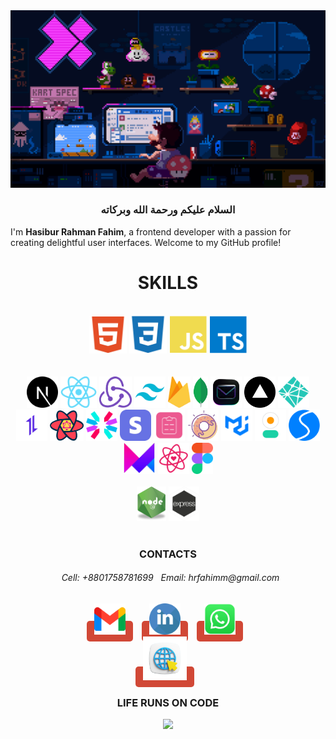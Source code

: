 <img src="./code3.gif" />

  <h3 align="center">السلام عليكم ورحمة الله وبركاته</h3>
  
I'm **Hasibur Rahman Fahim**, a frontend developer with a passion for creating delightful user interfaces. Welcome to my GitHub profile!

 
<h1 align="center">   SKILLS </h1>
 
<br/>
<div align="center">  
    <img alt="HTML" height="60"  src="./html2.svg" />
    <img alt="HTML"  height="60" src="./css2.svg" />
    <img alt="JavaScript"  height="60"  src="./js2.svg" />
    <img alt="TypeScript"   height="60" src="./ts2.svg" />
</div>         
<br/>
<br/>         
<div align="center">  
  <img alt="NODEJS" height="50"   src="./nextjs2.svg" />
  <img alt="NODEJS" height="50"   src="./react.png" />
  <img alt="NODEJS" height="50"   src="./redux.png" />
  <img alt="NODEJS" height="50"  src="./tailwind.png"/>
  <img alt="NODEJS" height="50"   src="./Firebase.png" />
  <img alt="NODEJS" height="50"   src="./mongodb.png"/>
  <img alt="NODEJS" height="50"   src="./resendd.png"/>
  <img alt="NODEJS" height="50"   src="./vercel.png"/>  
  <img alt="NODEJS" height="50"   src="./netlify.svg"/>
  <img alt="NODEJS" height="50"   src="./axios.png"/>
  <img alt="NODEJS" height="50"   src="./reactquery.png"/>
  <img alt="NODEJS" height="50"   src="./jwt2.svg"/>
  <img alt="NODEJS" height="50"   src="./stripe.webp"/>
  <img alt="NODEJS" height="50"   src="./reactform.svg"/>
  <img alt="NODEJS" height="50"   src="./sal.png"/>
  <img alt="NODEJS" height="50"  src="./mui.png" />
  <img alt="NODEJS" height="50"  src="./dausiui.svg" />
  <img alt="NODEJS" height="50"  src="./swiper.svg"/>
  <img alt="NODEJS" height="50"   src="./framer.png"/>
  <img alt="NODEJS" height="50"   src="./ricon.svg"/>
  <img alt="NODEJS" height="50"   src="./figma.png"/>

</div>         
<br/>   
  
<div align="center">  
    <img alt="NODEJS" height="55"  src="./node-js.png" />
    <img alt="EXPRESS"  height="55" src="./express.png" />
</div> 
 <br/>
 
  <h3 align="center" > CONTACTS </h3>
   <h6 align="center" ><span style=" padding: 0px 8px;"> Cell: +8801758781699 </span>  <span> Email: 
     hrfahimm@gmail.com</span> </h6> 
  <div align="center" > 

  <a href="mailto:hrfahimm@gmail.com" style="text-decoration:none; background-color: #D14836; color: white; padding: 8px 12px;  border-radius: 5px; margin-right: 10px; " target="_blank"> <img alt="gmail" height="50"  src="./gmail.png" /></a>
  <a href="https://www.linkedin.com/in/hrfahimm" style="text-decoration:none; background-color: #D14836; color: white; padding: 8px 12px; border-radius: 5px; margin-right: 10px; " target="_blank"> <img alt="linkedin" height="50" src="./linkedin2.svg" /></a>
  <a href="https://api.whatsapp.com/send?phone=+8801758781699" style="text-decoration:none; background-color: #D14836; color: white; padding: 8px 12px; border-radius: 5px; margin-right: 10px; " target="_blank"> <img alt="WhatsApp" height="50"  src="./whatsapp4.png" /></a>
   <br/>
  <a href="http://hrfahimm.vercel.app" style="text-decoration:none; background-color: #D14836; color: white; padding: 8px 12px; border-radius: 5px; margin-right: 10px; " target="_blank"> <img alt="gmail" height="70"  src="./websit2.png" /></a>
  </div>
  <h3 align="center">LIFE RUNS ON CODE </h3>
  <p align="center">
    <img src="https://capsule-render.vercel.app/api?type=waving&color=gradient&height=100&section=footer"/>
    <!--      <img src="./footer.svg"/> -->
  </p>


<!-- 
<a href="https://www.facebook.com/hrfahimm" style="text-decoration:none; background-color: #D14836; color: white; padding: 8px 12px; border-radius: 5px; margin-right: 10px; " target="_blank"> <img alt="gmail" height="50" src="./facebook.png" /></a>


<img margin="margin-auto" 
src="./68747470733a2f2f63617073756c652d72656e6465722e76657263656c2e6170702f6170693f747970653d776176696e6726636f6c6f723d6772616469656e74266865696768743d3130302673656374696f6e3d666f6f746572.svg" /> -->

